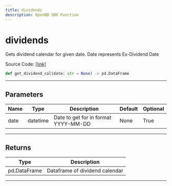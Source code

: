 ```yaml
---
title: dividends
description: OpenBB SDK Function
---
```


# dividends

Gets dividend calendar for given date.  Date represents Ex-Dividend Date

Source Code: [[link](https://github.com/OpenBB-finance/OpenBBTerminal/tree/main/openbb_terminal/stocks/discovery/nasdaq_model.py#L52)]
```python
def get_dividend_cal(date: str = None) -> pd.DataFrame
```
---
## Parameters
| Name | Type | Description | Default | Optional |
| ---- | ---- | ----------- | ------- | -------- |
| date | datetime | Date to get for in format YYYY-MM-DD | None | True |

---
## Returns
| Type | Description |
| ---- | ----------- |
| pd.DataFrame | Dataframe of dividend calendar |
---
